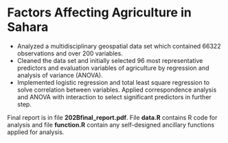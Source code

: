# Factors Affecting Agriculture in Sahara

- Analyzed a multidisciplinary geospatial data set which contained 66322 observations and over 200 variables.
- Cleaned the data set and initially selected 96 most representative predictors and evaluation variables of agriculture by regression and analysis of variance (ANOVA).
- Implemented logistic regression and total least square regression to solve correlation between variables. Applied
correspondence analysis and ANOVA with interaction to select significant predictors in further step.

Final report is in file **202Bfinal_report.pdf**. File **data.R** contains R code for analysis and file **function.R** contain any self-designed ancillary functions applied for analysis.
